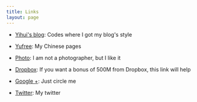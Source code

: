 ```yaml
---
title: Links
layout: page
---
```


- [Yihui's blog](http://yihui.name): Codes where I got my blog's style

- [Yufree](http://http://yufree.github.io/blogcn): My Chinese pages

- [Photo](http://yufree.diandian.com/): I am not a photographer, but I like it

- [Dropbox](http://db.tt/fkiWF5s): If you want a bonus of 500M from Dropbox, this link will help

- [Google +](https://plus.google.com/u/0/113182152334758541895): Just circle me

- [Twitter](https://twitter.com/yu_free): My twitter
